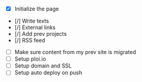 - [x] Initialize the page
- [/] Write texts
- [/] External links
- [/] Add prev projects
- [/] RSS feed
- [ ] Make sure content from my prev site is migrated
- [ ] Setup ploi.io
- [ ] Setup domain and SSL
- [ ] Setup auto deploy on push
